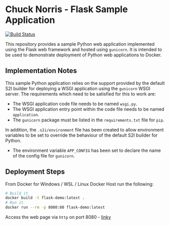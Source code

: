 # Chuck Norris - Flask Sample Application

[![Build Status](https://dev.azure.com/gallowst/chuck/_apis/build/status/Chuck?branchName=master)](https://dev.azure.com/gallowst/chuck/_build/latest?definitionId=10&branchName=master)

This repository provides a sample Python web application implemented using the Flask web framework and hosted using ``gunicorn``. It is intended to be used to demonstrate deployment of Python web applications to Docker.

## Implementation Notes

This sample Python application relies on the support provided by the default S2I builder for deploying a WSGI application using the ``gunicorn`` WSGI server. The requirements which need to be satisfied for this to work are:

* The WSGI application code file needs to be named ``wsgi.py``.
* The WSGI application entry point within the code file needs to be named ``application``.
* The ``gunicorn`` package must be listed in the ``requirements.txt`` file for ``pip``.

In addition, the ``.s2i/environment`` file has been created to allow environment variables to be set to override the behaviour of the default S2I builder for Python.

* The environment variable ``APP_CONFIG`` has been set to declare the name of the config file for ``gunicorn``.

## Deployment Steps

From Docker for Windows / WSL / Linux Docker Host run the following:

~~~bash
# Build it
docker build -t flask-demo:latest .
# Run it
docker run --rm -p 8080:80 flask-demo:latest
~~~

Access the web page via `http` on port 8080 - [linky](http://localhost:8080)
